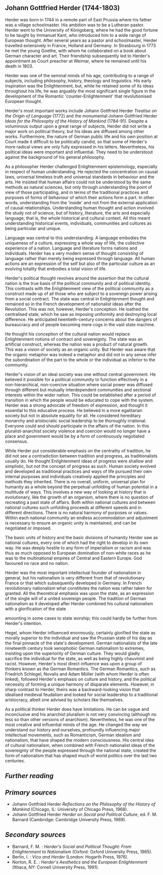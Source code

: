 ## **Johann Gottfried Herder (1744-1803)**

Herder was born in 1744 in a remote part of East Prussia where his father was a village schoolmaster. His ambition was to be a Lutheran pastor. Herder went to the University of Königsberg, where he had the good fortune to be taught by Immanuel Kant, who introduced him to a wide range of European thought. After several years as a pastor and schoolmaster, Herder travelled extensively in France, Holland and Germany. In Strasbourg in 1773 he met the young Goethe, with whom he collaborated on a book about German character and art. Their friendship subsequently led to Herder's appointment as Court preacher at Weimar, where he remained until his death in 1803.

Herder was one of the seminal minds of his age, contributing to a range of subjects, including philosophy, history, theology and linguistics. His early inspiration was the Enlightenment, but, while he retained some of its ideas throughout his life, he was arguably the most significant single figure in the development of the Romantic 'counter-Enlightenment' that revolutionised European thought.

Herder's most important works include Johann Gottfried Herder *Treatise on the Origin of Language* (1772) and the monumental Johann Gottfried Herder *Ideas for the Philosophy of the History of Mankind* (1784-91). Despite a voluminous output upon a great range of subjects, Herder did not write a major work on political theory, but his ideas are diffused among other works. Furthermore, the nature of German public life and his own position at Court made it difficult to be politically candid, so that some of Herder's more radical views are only fully expressed in his letters. Nevertheless, his political ideas were important and influential. They need to be understood against the background of his general philosophy.

As a philosopher Herder challenged Enlightenment epistemology, especially in respect of human understanding. He rejected the concentration on causal laws, universal timeless truth and universal standards in behaviour and the arts. He insisted that human affairs could not be understood by the same methods as natural sciences, but only through understanding the point of view of those participating, and in terms of the traditional practices and purposes of forms of behaviour of which their actions form a part. In other words, understanding from the 'inside' and not from the external application of causal relationships. Understanding human thought and action involved the study not of science, but of history, literature, the arts and especially language; that is, the whole historical and cultural context. All this meant understanding historical events, individuals, communities and cultures as being particular and unique.

Language was central to this understanding. A language embodies the uniqueness of a culture, expressing a whole way of life, the collective experience of a nation. Language and literature forms nations and individuals. Herder has a very modern sense of thought *consisting* of language rather than merely being expressed through language. All human actions are an expression of the self but also of the particular culture as an evolving totality that embodies a total vision of life.

Herder's political thought revolves around the assertion that the cultural nation is the true basis of the political community and of political identity. This contrasts with the Enlightenment view of the political community as a construct made up of all those who are subject to a sovereign power arising from a social contract. The state was central in Enlightenment thought and remained so in the French development of nationalist ideas after the Revolution. This was not, however, Herder's conception. He loathed the centralised state, which he saw as imposing uniformity and destroying local difference. He anticipated twentieth-century concerns about the dangers of bureaucracy and of people becoming mere cogs in the vast state machine.

He thought his conception of the cultural nation would replace Enlightenment notions of contract and sovereignty. The state was an artificial construct, whereas the nation was a product of natural growth. This was a vision of society as an organic unity. But Herder was aware that the organic metaphor was indeed a metaphor and did not in any sense infer the subordination of the part to the whole or the individual as inferior to the community.

Herder's vision of an ideal society was one without central government. He believed it possible for a political community to function effectively in a non-hierarchical, non-coercive situation where social power was diffused through different but mutually interdependent communities and sectional interests within the wider nation. This could be established after a period of transition in which the people would be educated to cope with the system. Herder was a strong advocate of freedom of expression, and thought it essential to this educative process. He believed in a more egalitarian society but not in absolute equality for all. He considered hereditary monarchy and aristocratic social leadership to be thoroughly irrational. Everyone could and should participate in the affairs of the nation. In this pluralist-anarchist society violence and coercion would no longer have a place and government would be by a form of continuously negotiated consensus.

While Herder put considerable emphasis on the centrality of tradition, he did not see a contradiction between tradition and progress, as traditionalists usually do. He thought Enlightenment ideas of progress were shallow and simplistic, but not the concept of progress as such. Human society evolved and developed as traditional practices and ways of life pursued their own internal purposes and individuals creatively applied the principles and methods they inherited. There is no overall, uniform, universal plan for humanity as a whole beyond the perpetual unfolding of human potential in a multitude of ways. This involves a new way of looking at history that is evolutionary, like the growth of an organism, where there is no question of recreating a past state of affairs. Both within national cultures and between national cultures such unfolding proceeds at different speeds and in different directions. There is no natural harmony of purposes or values. Within each national community an endless accommodation and adjustment is necessary to ensure an organic unity is maintained, and can be negotiated or imposed.

The basic units of history and the basic divisions of humanity Herder saw as national cultures, every one of which had the right to develop in its own way. He was deeply hostile to any form of imperialism or racism and was thus as much opposed to European domination of non-white races as he was to the multinational empires of Central and Eastern Europe. God favoured no race and no nation.

Herder was the most important intellectual founder of nationalism in general, but his nationalism is very different from that of revolutionary France or that which subsequently developed in Germany. In French revolutionary nationalism what constitutes the nation was rather taken for granted. All the theoretical emphasis was upon the state, as an expression of the single will of a united sovereign people. The tradition of German nationalism as it developed after Herder combined his cultural nationalism with a glorification of the state

amounting in some cases to state worship; this could hardly be further from Herder's intention.

Hegel, whom Herder influenced enormously, certainly glorified the state as morally superior to the individual and saw the Prussian state of his day as the final pinnacle of the state's development. German nationalists of the late nineteenth century took xenophobic German nationalism to extremes, insisting upon the superiority of German culture. They would gladly sacrifice the individual for the state, as well as being highly chauvinist and racist. However, Herder's most direct influence was upon a group of thinkers known as the German Romantics. The German Romantics, such as Friedrich Schlegel, Novalis and Adam Müller (with whom Herder is often linked), followed Herder's emphasis on culture and history, and the political necessity of forming a unique harmony of disparate elements. However, in sharp contrast to Herder, theirs was a backward-looking vision that idealised medieval feudalism and looked for social leadership to a traditional aristocracy, albeit one advised by scholars like themselves.

As a political thinker Herder does have limitations. He can be vague and inconclusive and his anarchist pluralism is not very convincing (although no less so than other versions of anarchism). Nevertheless, he was one of the most creative and influential minds of the age. He changed the way we understand our history and ourselves, profoundly influencing major intellectual movements, such as Romanticism, German idealism and nationalism, that have shaped the modern consciousness. His central idea of cultural nationalism, when combined with French nationalist ideas of the sovereignty of the people expressed through the national state, created the form of nationalism that has shaped much of world politics over the last two centuries.

## *Further reading*

## *Primary sources*

- Johann Gottfried Herder *Reflections on the Philosophy of the History of Mankind* (Chicago, IL: University of Chicago Press, 1968).
- Johann Gottfried Herder *Herder on Social and Political Culture*, ed. F. M. Barnard (Cambridge: Cambridge University Press, 1969).

## *Secondary sources*

- Barnard, F. M. : *Herder's Social and Political Thought: From Enlightenment to Nationalism* (Oxford: Oxford University Press, 1965).
- Berlin, I. : *Vico and Herder* (London: Hogarth Press, 1976).
- Norton, R. E. : *Herder's Aesthetics and the European Enlightenment* (Ithaca, NY: Cornell University Press, 1991).